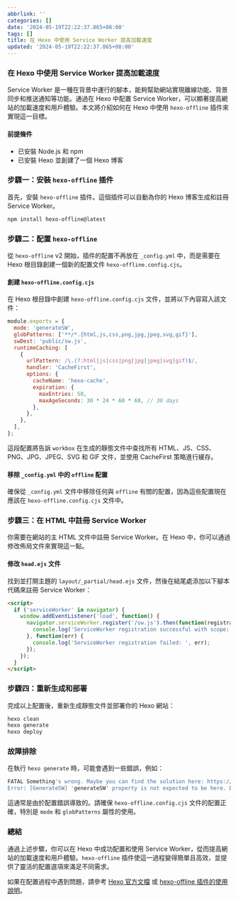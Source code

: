 ```yaml
---
abbrlink: ''
categories: []
date: '2024-05-19T22:22:37.865+08:00'
tags: []
title: 在 Hexo 中使用 Service Worker 提高加載速度
updated: '2024-05-19T22:22:37.865+08:00'
---
```

### 在 Hexo 中使用 Service Worker 提高加載速度

Service Worker 是一種在背景中運行的腳本，能夠幫助網站實現離線功能、背景同步和推送通知等功能。通過在 Hexo 中配置 Service Worker，可以顯著提高網站的加載速度和用戶體驗。本文將介紹如何在 Hexo 中使用 `hexo-offline` 插件來實現這一目標。

#### 前提條件

- 已安裝 Node.js 和 npm
- 已安裝 Hexo 並創建了一個 Hexo 博客

### 步驟一：安裝 `hexo-offline` 插件

首先，安裝 `hexo-offline` 插件。這個插件可以自動為你的 Hexo 博客生成和註冊 Service Worker。

```bash
npm install hexo-offline@latest
```

### 步驟二：配置 `hexo-offline`

從 `hexo-offline` v2 開始，插件的配置不再放在 `_config.yml` 中，而是需要在 Hexo 根目錄創建一個新的配置文件 `hexo-offline.config.cjs`。

#### 創建 `hexo-offline.config.cjs`

在 Hexo 根目錄中創建 `hexo-offline.config.cjs` 文件，並將以下內容寫入該文件：

```javascript
module.exports = {
  mode: 'generateSW',
  globPatterns: ['**/*.{html,js,css,png,jpg,jpeg,svg,gif}'],
  swDest: 'public/sw.js',
  runtimeCaching: [
    {
      urlPattern: /\.(?:html|js|css|png|jpg|jpeg|svg|gif)$/,
      handler: 'CacheFirst',
      options: {
        cacheName: 'hexo-cache',
        expiration: {
          maxEntries: 50,
          maxAgeSeconds: 30 * 24 * 60 * 60, // 30 days
        },
      },
    },
  ],
};
```

這段配置將告訴 `workbox` 在生成的靜態文件中查找所有 HTML、JS、CSS、PNG、JPG、JPEG、SVG 和 GIF 文件，並使用 CacheFirst 策略進行緩存。

#### 移除 `_config.yml` 中的 `offline` 配置

確保從 `_config.yml` 文件中移除任何與 `offline` 有關的配置，因為這些配置現在應該在 `hexo-offline.config.cjs` 文件中。

### 步驟三：在 HTML 中註冊 Service Worker

你需要在網站的主 HTML 文件中註冊 Service Worker。在 Hexo 中，你可以通過修改佈局文件來實現這一點。

#### 修改 `head.ejs` 文件

找到並打開主題的 `layout/_partial/head.ejs` 文件，然後在結尾處添加以下腳本代碼來註冊 Service Worker：

```html
<script>
  if ('serviceWorker' in navigator) {
    window.addEventListener('load', function() {
      navigator.serviceWorker.register('/sw.js').then(function(registration) {
        console.log('ServiceWorker registration successful with scope: ', registration.scope);
      }, function(err) {
        console.log('ServiceWorker registration failed: ', err);
      });
    });
  }
</script>
```

### 步驟四：重新生成和部署

完成以上配置後，重新生成靜態文件並部署你的 Hexo 網站：

```bash
hexo clean
hexo generate
hexo deploy
```

### 故障排除

在執行 `hexo generate` 時，可能會遇到一些錯誤，例如：

```bash
FATAL Something's wrong. Maybe you can find the solution here: https://hexo.io/docs/troubleshooting.html
Error: [GenerateSW] 'generateSW' property is not expected to be here. Did you mean property 'globPatterns'?
```

這通常是由於配置錯誤導致的。請確保 `hexo-offline.config.cjs` 文件的配置正確，特別是 `mode` 和 `globPatterns` 屬性的使用。

### 總結

通過上述步驟，你可以在 Hexo 中成功配置和使用 Service Worker，從而提高網站的加載速度和用戶體驗。`hexo-offline` 插件使這一過程變得簡單且高效，並提供了靈活的配置選項來滿足不同需求。

如果在配置過程中遇到問題，請參考 [Hexo 官方文檔](https://hexo.io/docs/troubleshooting.html) 或 [hexo-offline 插件的使用說明](https://github.com/JLHwung/hexo-offline#usage)。
